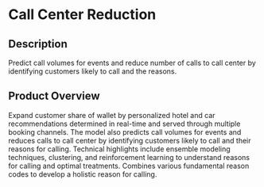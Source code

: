 # Call Center Reduction

## Description
Predict call volumes for events and reduce number of calls to call center by identifying customers likely to call and the reasons.

## Product Overview
Expand customer share of wallet by personalized hotel and car recommendations determined in real-time and served through multiple booking channels. The model also predicts call volumes for events and reduces calls to call center by identifying customers likely to call and their reasons for calling. Technical highlights include ensemble modeling techniques, clustering, and reinforcement learning to understand reasons for calling and optimal treatments. Combines various fundamental reason codes to develop a holistic reason for calling.


